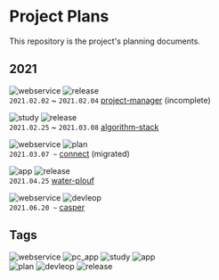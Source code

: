# Project Plans

This repository is the project's planning documents.

## 2021

![webservice](https://img.shields.io/badge/service-web-yellow) ![release](https://img.shields.io/badge/-release-brightgreen)  
`2021.02.02` ~ `2021.02.04` [project-manager](./webservice/project-manager/) (incomplete)

![study](https://img.shields.io/badge/-study-grey) ![release](https://img.shields.io/badge/-release-brightgreen)  
`2021.02.25` ~ `2021.03.08` [algorithm-stack](./study/algorithm-stack/)

![webservice](https://img.shields.io/badge/service-web-yellow) ![plan](https://img.shields.io/badge/-plan-blue)  
`2021.03.07 ~` [connect](./webservice/connect/) (migrated)

![app](https://img.shields.io/badge/-app-grey) ![release](https://img.shields.io/badge/-release-brightgreen)  
`2021.04.25` [water-plouf](./app/water-plouf/)

![webservice](https://img.shields.io/badge/service-web-yellow) ![devleop](https://img.shields.io/badge/-develop-green)  
`2021.06.20 ~` [casper](./webservice/casper/)

## Tags

![webservice](https://img.shields.io/badge/service-web-yellow)
![pc_app](https://img.shields.io/badge/application-window-9cf)
![study](https://img.shields.io/badge/-study-grey)
![app](https://img.shields.io/badge/-app-grey)  
![plan](https://img.shields.io/badge/-plan-blue)
![devleop](https://img.shields.io/badge/-develop-green)
![release](https://img.shields.io/badge/-release-brightgreen)
